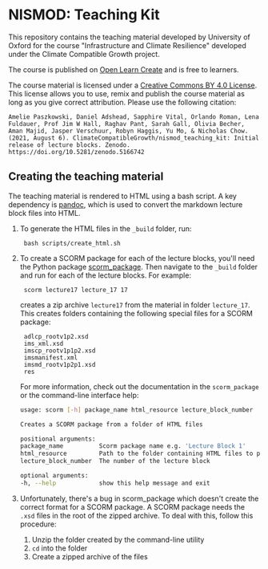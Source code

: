 # NISMOD: Teaching Kit

This repository contains the teaching material developed by University of Oxford
for the course "Infrastructure and Climate Resilience" developed under the
Climate Compatible Growth project.

The course is published on [Open Learn Create](https://www.open.edu/openlearncreate/course/view.php?id=7243)
and is free to learners.

The course material is licensed under a [Creative Commons BY 4.0 License](https://creativecommons.org/licenses/by/4.0).
This license allows you to use, remix and publish the course material as long as you give correct
attribution.  Please use the following citation:

    Amelie Paszkowski, Daniel Adshead, Sapphire Vital, Orlando Roman, Lena Fuldauer, Prof Jim W Hall, Raghav Pant, Sarah Gall, Olivia Becher, Aman Majid, Jasper Verschuur, Robyn Haggis, Yu Mo, & Nicholas Chow. (2021, August 6). ClimateCompatibleGrowth/nismod_teaching_kit: Initial release of lecture blocks. Zenodo. https://doi.org/10.5281/zenodo.5166742

## Creating the teaching material

The teaching material is rendered to HTML using a bash script.
A key dependency is [pandoc](https://pandoc.org/), which is used to convert the markdown lecture block files into HTML.

1. To generate the HTML files in the `_build` folder, run:

        bash scripts/create_html.sh

2. To create a SCORM package for each of the lecture blocks, you'll need the Python package [scorm_package](https://github.com/ClimateCompatibleGrowth/scorm_package). Then navigate to the `_build` folder and run for each of the lecture blocks. For example:

        scorm lecture17 lecture_17 17

    creates a zip archive `lecture17` from the material in folder `lecture_17`.
    This creates folders containing the following special files for a SCORM package:

        adlcp_rootv1p2.xsd
        ims_xml.xsd
        imscp_rootv1p1p2.xsd
        imsmanifest.xml
        imsmd_rootv1p2p1.xsd
        res
    For more information, check
    out the documentation in the `scorm_package` or the command-line interface help:

    ```bash
    usage: scorm [-h] package_name html_resource lecture_block_number

    Creates a SCORM package from a folder of HTML files

    positional arguments:
    package_name          Scorm package name e.g. 'Lecture Block 1'
    html_resource         Path to the folder containing HTML files to package
    lecture_block_number  The number of the lecture block

    optional arguments:
    -h, --help            show this help message and exit
    ```

3. Unfortunately, there's a bug in scorm_package which doesn't create the correct format for a SCORM package. A SCORM package needs the `.xsd` files in the root of the zipped archive. To deal with this, follow this procedure:

    1. Unzip the folder created by the command-line utility
    2. `cd` into the folder
    3. Create a zipped archive of the files

